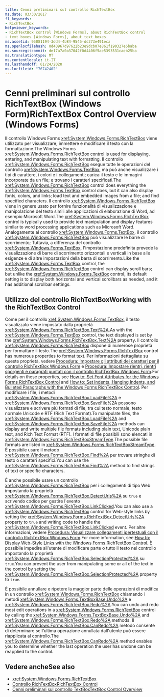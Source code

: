 ```yaml
---
title: Cenni preliminari sul controllo RichTextBox
ms.date: 03/30/2017
f1_keywords:
- RichTextBox
helpviewer_keywords:
- RichTextBox control [Windows Forms], about RichTextBox control
- text boxes [Windows Forms], about text boxes
ms.assetid: 95081194-3dd4-4b84-9545-dd373e491eca
ms.openlocfilehash: 0d40967d97622b23e9dcb07e861f190327e6baba
ms.sourcegitcommit: de17a7a0a37042f0d4406f5ae5393531caeb25ba
ms.translationtype: MT
ms.contentlocale: it-IT
ms.lasthandoff: 01/24/2020
ms.locfileid: "76742402"
---
```

# <a name="richtextbox-control-overview-windows-forms"></a><span data-ttu-id="818ca-102">Cenni preliminari sul controllo RichTextBox (Windows Form)</span><span class="sxs-lookup"><span data-stu-id="818ca-102">RichTextBox Control Overview (Windows Forms)</span></span>
<span data-ttu-id="818ca-103">Il controllo Windows Forms <xref:System.Windows.Forms.RichTextBox> viene utilizzato per visualizzare, immettere e modificare il testo con la formattazione.</span><span class="sxs-lookup"><span data-stu-id="818ca-103">The Windows Forms <xref:System.Windows.Forms.RichTextBox> control is used for displaying, entering, and manipulating text with formatting.</span></span> <span data-ttu-id="818ca-104">Il controllo <xref:System.Windows.Forms.RichTextBox> esegue tutte le operazioni del controllo <xref:System.Windows.Forms.TextBox>, ma può anche visualizzare i tipi di carattere, i colori e i collegamenti; carica il testo e le immagini incorporate da un file; e trovano i caratteri specificati.</span><span class="sxs-lookup"><span data-stu-id="818ca-104">The <xref:System.Windows.Forms.RichTextBox> control does everything the <xref:System.Windows.Forms.TextBox> control does, but it can also display fonts, colors, and links; load text and embedded images from a file; and find specified characters.</span></span> <span data-ttu-id="818ca-105">Il controllo <xref:System.Windows.Forms.RichTextBox> viene in genere usato per fornire funzionalità di visualizzazione e manipolazione del testo simili alle applicazioni di elaborazione di Word, ad esempio Microsoft Word.</span><span class="sxs-lookup"><span data-stu-id="818ca-105">The <xref:System.Windows.Forms.RichTextBox> control is typically used to provide text manipulation and display features similar to word processing applications such as Microsoft Word.</span></span> <span data-ttu-id="818ca-106">Analogamente al controllo <xref:System.Windows.Forms.TextBox>, il controllo <xref:System.Windows.Forms.RichTextBox> può visualizzare le barre di scorrimento; Tuttavia, a differenza del controllo <xref:System.Windows.Forms.TextBox>, l'impostazione predefinita prevede la visualizzazione di barre di scorrimento orizzontali e verticali in base alle esigenze e di altre impostazioni della barra di scorrimento.</span><span class="sxs-lookup"><span data-stu-id="818ca-106">Like the <xref:System.Windows.Forms.TextBox> control, the <xref:System.Windows.Forms.RichTextBox> control can display scroll bars; but unlike the <xref:System.Windows.Forms.TextBox> control, its default setting is to display both horizontal and vertical scrollbars as needed, and it has additional scrollbar settings.</span></span>  
  
## <a name="working-with-the-richtextbox-control"></a><span data-ttu-id="818ca-107">Utilizzo del controllo RichTextBox</span><span class="sxs-lookup"><span data-stu-id="818ca-107">Working with the RichTextBox Control</span></span>  
 <span data-ttu-id="818ca-108">Come per il controllo <xref:System.Windows.Forms.TextBox>, il testo visualizzato viene impostato dalla proprietà <xref:System.Windows.Forms.RichTextBox.Text%2A>.</span><span class="sxs-lookup"><span data-stu-id="818ca-108">As with the <xref:System.Windows.Forms.TextBox> control, the text displayed is set by the <xref:System.Windows.Forms.RichTextBox.Text%2A> property.</span></span> <span data-ttu-id="818ca-109">Il controllo <xref:System.Windows.Forms.RichTextBox> dispone di numerose proprietà per formattare il testo.</span><span class="sxs-lookup"><span data-stu-id="818ca-109">The <xref:System.Windows.Forms.RichTextBox> control has numerous properties to format text.</span></span> <span data-ttu-id="818ca-110">Per informazioni dettagliate su queste proprietà, vedere [Procedura: Impostare gli attributi dei caratteri per il controllo RichTextBox Windows Form](how-to-set-font-attributes-for-the-windows-forms-richtextbox-control.md) e [Procedura: Impostare rientri, rientri sporgenti e paragrafi puntati con il controllo RichTextBox Windows Form](set-indents-hanging-indents-bulleted-paragraphs-with-wf-richtextbox.md).</span><span class="sxs-lookup"><span data-stu-id="818ca-110">For details on these properties, see [How to: Set Font Attributes for the Windows Forms RichTextBox Control](how-to-set-font-attributes-for-the-windows-forms-richtextbox-control.md) and [How to: Set Indents, Hanging Indents, and Bulleted Paragraphs with the Windows Forms RichTextBox Control](set-indents-hanging-indents-bulleted-paragraphs-with-wf-richtextbox.md).</span></span> <span data-ttu-id="818ca-111">Per modificare i file, i metodi <xref:System.Windows.Forms.RichTextBox.LoadFile%2A> e <xref:System.Windows.Forms.RichTextBox.SaveFile%2A> possono visualizzare e scrivere più formati di file, tra cui testo normale, testo normale Unicode e RTF (Rich Text Format).</span><span class="sxs-lookup"><span data-stu-id="818ca-111">To manipulate files, the <xref:System.Windows.Forms.RichTextBox.LoadFile%2A> and <xref:System.Windows.Forms.RichTextBox.SaveFile%2A> methods can display and write multiple file formats including plain text, Unicode plain text, and Rich Text Format (RTF).</span></span> <span data-ttu-id="818ca-112">I formati di file possibili sono elencati in <xref:System.Windows.Forms.RichTextBoxStreamType>.</span><span class="sxs-lookup"><span data-stu-id="818ca-112">The possible file formats are listed in <xref:System.Windows.Forms.RichTextBoxStreamType>.</span></span> <span data-ttu-id="818ca-113">È possibile usare il metodo <xref:System.Windows.Forms.RichTextBox.Find%2A> per trovare stringhe di testo o caratteri specifici.</span><span class="sxs-lookup"><span data-stu-id="818ca-113">You can use the <xref:System.Windows.Forms.RichTextBox.Find%2A> method to find strings of text or specific characters.</span></span>  
  
 <span data-ttu-id="818ca-114">È anche possibile usare un controllo <xref:System.Windows.Forms.RichTextBox> per i collegamenti di tipo Web impostando la proprietà <xref:System.Windows.Forms.RichTextBox.DetectUrls%2A> su `true` e scrivendo codice per gestire l'evento <xref:System.Windows.Forms.RichTextBox.LinkClicked>.</span><span class="sxs-lookup"><span data-stu-id="818ca-114">You can also use a <xref:System.Windows.Forms.RichTextBox> control for Web-style links by setting the <xref:System.Windows.Forms.RichTextBox.DetectUrls%2A> property to `true` and writing code to handle the <xref:System.Windows.Forms.RichTextBox.LinkClicked> event.</span></span> <span data-ttu-id="818ca-115">Per altre informazioni, vedere [Procedura: Visualizzare collegamenti ipertestuali con il controllo RichTextBox Windows Form](how-to-display-web-style-links-with-the-windows-forms-richtextbox-control.md).</span><span class="sxs-lookup"><span data-stu-id="818ca-115">For more information, see [How to: Display Web-Style Links with the Windows Forms RichTextBox Control](how-to-display-web-style-links-with-the-windows-forms-richtextbox-control.md).</span></span> <span data-ttu-id="818ca-116">È possibile impedire all'utente di modificare parte o tutto il testo nel controllo impostando la proprietà <xref:System.Windows.Forms.RichTextBox.SelectionProtected%2A> su `true`.</span><span class="sxs-lookup"><span data-stu-id="818ca-116">You can prevent the user from manipulating some or all of the text in the control by setting the <xref:System.Windows.Forms.RichTextBox.SelectionProtected%2A> property to `true`.</span></span>  
  
 <span data-ttu-id="818ca-117">È possibile annullare e ripetere la maggior parte delle operazioni di modifica in un controllo <xref:System.Windows.Forms.RichTextBox> chiamando i metodi <xref:System.Windows.Forms.TextBoxBase.Undo%2A> e <xref:System.Windows.Forms.RichTextBox.Redo%2A>.</span><span class="sxs-lookup"><span data-stu-id="818ca-117">You can undo and redo most edit operations in a <xref:System.Windows.Forms.RichTextBox> control by calling the <xref:System.Windows.Forms.TextBoxBase.Undo%2A> and <xref:System.Windows.Forms.RichTextBox.Redo%2A> methods.</span></span> <span data-ttu-id="818ca-118">Il <xref:System.Windows.Forms.RichTextBox.CanRedo%2A> metodo consente di determinare se l'ultima operazione annullata dall'utente può essere riapplicata al controllo.</span><span class="sxs-lookup"><span data-stu-id="818ca-118">The <xref:System.Windows.Forms.RichTextBox.CanRedo%2A> method enables you to determine whether the last operation the user has undone can be reapplied to the control.</span></span>  
  
## <a name="see-also"></a><span data-ttu-id="818ca-119">Vedere anche</span><span class="sxs-lookup"><span data-stu-id="818ca-119">See also</span></span>

- <xref:System.Windows.Forms.RichTextBox>
- [<span data-ttu-id="818ca-120">Controllo RichTextBox</span><span class="sxs-lookup"><span data-stu-id="818ca-120">RichTextBox Control</span></span>](richtextbox-control-windows-forms.md)
- [<span data-ttu-id="818ca-121">Cenni preliminari sul controllo TextBox</span><span class="sxs-lookup"><span data-stu-id="818ca-121">TextBox Control Overview</span></span>](textbox-control-overview-windows-forms.md)
